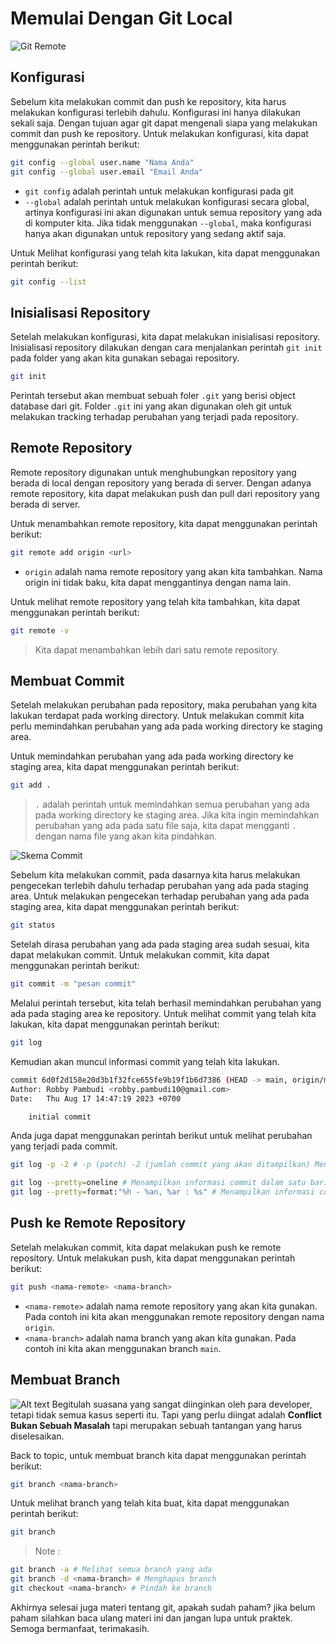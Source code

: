 # Memulai Dengan Git Local

![Git Remote](assets/materi-3/struktur-git.png)

## Konfigurasi 

Sebelum kita melakukan commit dan push ke repository, kita harus melakukan konfigurasi terlebih dahulu. Konfigurasi ini hanya dilakukan sekali saja. Dengan tujuan agar git dapat mengenali siapa yang melakukan commit dan push ke repository. Untuk melakukan konfigurasi, kita dapat menggunakan perintah berikut:

```bash
git config --global user.name "Nama Anda"
git config --global user.email "Email Anda"
```
- `git config` adalah perintah untuk melakukan konfigurasi pada git 
- `--global` adalah perintah untuk melakukan konfigurasi secara global, artinya konfigurasi ini akan digunakan untuk semua repository yang ada di komputer kita. Jika tidak menggunakan `--global`, maka konfigurasi hanya akan digunakan untuk repository yang sedang aktif saja.

Untuk Melihat konfigurasi yang telah kita lakukan, kita dapat menggunakan perintah berikut:

```bash
git config --list
```

## Inisialisasi Repository

Setelah melakukan konfigurasi, kita dapat melakukan inisialisasi repository. Inisialisasi repository dilakukan dengan cara menjalankan perintah `git init` pada folder yang akan kita gunakan sebagai repository. 

```bash
git init
```

Perintah tersebut akan membuat sebuah foler `.git` yang berisi object database dari git. Folder `.git` ini yang akan digunakan oleh git untuk melakukan tracking terhadap perubahan yang terjadi pada repository.

## Remote Repository

Remote repository digunakan untuk menghubungkan repository yang berada di local dengan repository yang berada di server. Dengan adanya remote repository, kita dapat melakukan push dan pull dari repository yang berada di server.

Untuk menambahkan remote repository, kita dapat menggunakan perintah berikut:

```bash
git remote add origin <url>
```
- `origin` adalah nama remote repository yang akan kita tambahkan. Nama origin ini tidak baku, kita dapat menggantinya dengan nama lain.

Untuk melihat remote repository yang telah kita tambahkan, kita dapat menggunakan perintah berikut:

```bash
git remote -v
```

> Kita dapat menambahkan lebih dari satu remote repository. 

## Membuat Commit

Setelah melakukan perubahan pada repository, maka perubahan yang kita lakukan terdapat pada working directory. Untuk melakukan commit kita perlu memindahkan perubahan yang ada pada working directory ke staging area.

Untuk memindahkan perubahan yang ada pada working directory ke staging area, kita dapat menggunakan perintah berikut:

```bash
git add .
```
> `.` adalah perintah untuk memindahkan semua perubahan yang ada pada working directory ke staging area. Jika kita ingin memindahkan perubahan yang ada pada satu file saja, kita dapat mengganti `.` dengan nama file yang akan kita pindahkan.


![Skema Commit](assets/materi-3/working-directory.png)

Sebelum kita melakukan commit, pada dasarnya kita harus melakukan pengecekan terlebih dahulu terhadap perubahan yang ada pada staging area. 
Untuk melakukan pengecekan terhadap perubahan yang ada pada staging area, kita dapat menggunakan perintah berikut:

```bash
git status
```

Setelah dirasa perubahan yang ada pada staging area sudah sesuai, kita dapat melakukan commit. Untuk melakukan commit, kita dapat menggunakan perintah berikut:

```bash
git commit -m "pesan commit"
```

Melalui perintah tersebut, kita telah berhasil memindahkan perubahan yang ada pada staging area ke repository. Untuk melihat commit yang telah kita lakukan, kita dapat menggunakan perintah berikut:

```bash
git log
```

Kemudian akan muncul informasi commit yang telah kita lakukan.

```bash
commit 6d0f2d158e20d3b1f32fce655fe9b19f1b6d7386 (HEAD -> main, origin/main)
Author: Robby Pambudi <robby.pambudi10@gmail.com>
Date:   Thu Aug 17 14:47:19 2023 +0700

    initial commit
```

Anda juga dapat menggunakan perintah berikut untuk melihat perubahan yang terjadi pada commit. 

```bash
git log -p -2 # -p (patch) -2 (jumlah commit yang akan ditampilkan) Menampilkan perubahan yang terjadi pada commit

git log --pretty=oneline # Menampilkan informasi commit dalam satu baris
git log --pretty=format:"%h - %an, %ar : %s" # Menampilkan informasi commit dengan format tertentu
```

## Push ke Remote Repository

Setelah melakukan commit, kita dapat melakukan push ke remote repository. Untuk melakukan push, kita dapat menggunakan perintah berikut:

```bash
git push <nama-remote> <nama-branch>
```
- `<nama-remote>` adalah nama remote repository yang akan kita gunakan. Pada contoh ini kita akan menggunakan remote repository dengan nama `origin`.
- `<nama-branch>` adalah nama branch yang akan kita gunakan. Pada contoh ini kita akan menggunakan branch `main`.


## Membuat Branch
![Alt text](assets/materi-3/merge.jpeg)
Begitulah suasana yang sangat diinginkan oleh para developer, tetapi tidak semua kasus seperti itu. Tapi yang perlu diingat adalah **Conflict Bukan Sebuah Masalah** tapi merupakan sebuah tantangan yang harus diselesaikan.

Back to topic, untuk membuat branch kita dapat menggunakan perintah berikut:

```bash
git branch <nama-branch>
```

Untuk melihat branch yang telah kita buat, kita dapat menggunakan perintah berikut:

```bash
git branch
```
> Note : 
```bash
git branch -a # Melihat semua branch yang ada
git branch -d <nama-branch> # Menghapus branch
git checkout <nama-branch> # Pindah ke branch
```

Akhirnya selesai juga materi tentang git, apakah sudah paham? jika belum paham silahkan baca ulang materi ini dan jangan lupa untuk praktek. Semoga bermanfaat, terimakasih.